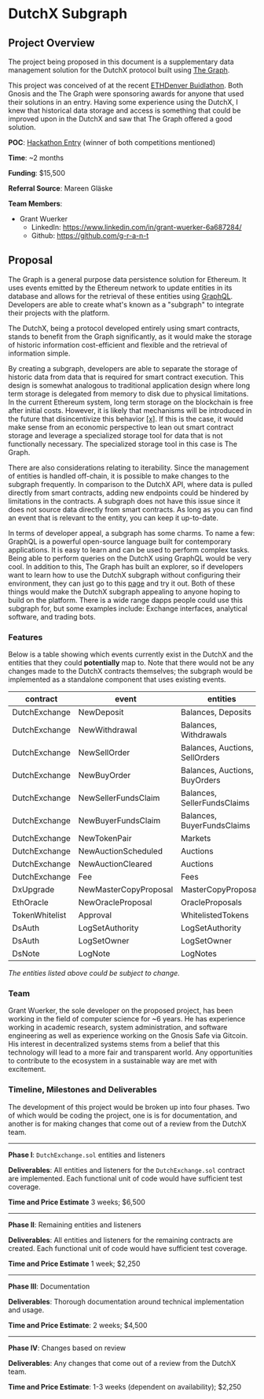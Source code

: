 # DutchX Subgraph

## Project Overview

The project being proposed in this document is a supplementary data management solution for the DutchX protocol built using [The Graph](https://thegraph.com/).

This project was conceived of at the recent [ETHDenver Buidlathon](https://www.ethdenver.com/). Both Gnosis and the The Graph were sponsoring awards for anyone that used their solutions in an entry. Having some experience using the DutchX, I knew that historical data storage and access is something that could be improved upon in the DutchX and saw that The Graph offered a good solution.

**POC**: [Hackathon Entry](https://github.com/g-r-a-n-t/dutchx-subgraph) (winner of both competitions mentioned)

**Time**: ~2 months

**Funding**: $15,500

**Referral Source**: Mareen Gläske

**Team Members**:
- Grant Wuerker
  - LinkedIn: https://www.linkedin.com/in/grant-wuerker-6a687284/
  - Github: https://github.com/g-r-a-n-t

## Proposal

The Graph is a general purpose data persistence solution for Ethereum. It uses events emitted by the Ethereum network to update entities in its database and allows for the retrieval of these entities using [GraphQL](https://graphql.org/). Developers are able to create what's known as a "subgraph" to integrate their projects with the platform.

The DutchX, being a protocol developed entirely using smart contracts, stands to benefit from the Graph significantly, as it would make the storage of historic information cost-efficient and flexible and the retrieval of information simple.

By creating a subgraph, developers are able to separate the storage of historic data from data that is required for smart contract execution. This design is somewhat analogous to traditional application design where long term storage is delegated from memory to disk due to physical limitations. In the current Ethereum system, long term storage on the blockchain is free after initial costs. However, it is likely that mechanisms will be introduced in the future that disincentivize this behavior [[x]](https://ethresear.ch/tags/storage-fee-rent). If this is the case, it would make sense from an economic perspective to lean out smart contract storage and leverage a specialized storage tool for data that is not functionally necessary. The specialized storage tool in this case is The Graph.

There are also considerations relating to iterability. Since the management of entities is handled off-chain, it is possible to make changes to the subgraph frequently. In comparison to the DutchX API, where data is pulled directly from smart contracts, adding new endpoints could be hindered by limitations in the contracts. A subgraph does not have this issue since it does not source data directly from smart contracts. As long as you can find an event that is relevant to the entity, you can keep it up-to-date.

In terms of developer appeal, a subgraph has some charms. To name a few: GraphQL is a powerful open-source language built for contemporary applications. It is easy to learn and can be used to perform complex tasks. Being able to perform queries on the DutchX using GraphQL would be very cool. In addition to this, The Graph has built an explorer, so if developers want to learn how to use the DutchX subgraph without configuring their environment, they can just go to this [page](https://thegraph.com/explorer/subgraph/g-r-a-n-t/dutchx) and try it out. Both of these things would make the DutchX subgraph appealing to anyone hoping to build on the platform. There is a wide range dapps people could use this subgraph for, but some examples include: Exchange interfaces, analytical software, and trading bots.

### Features

Below is a table showing which events currently exist in the DutchX and the entities that they could **potentially** map to. Note that there would not be any changes made to the DutchX contracts themselves; the subgraph would be implemented as a standalone component that uses existing events.

contract       | event                 | entities                       | phase
-------------- | --------------------- | -------------------------------| ---
DutchExchange  | NewDeposit            | Balances, Deposits             | I
DutchExchange  | NewWithdrawal         | Balances, Withdrawals          | I
DutchExchange  | NewSellOrder          | Balances, Auctions, SellOrders | I
DutchExchange  | NewBuyOrder           | Balances, Auctions, BuyOrders  | I
DutchExchange  | NewSellerFundsClaim   | Balances, SellerFundsClaims    | I
DutchExchange  | NewBuyerFundsClaim    | Balances, BuyerFundsClaims     | I
DutchExchange  | NewTokenPair          | Markets                        | I
DutchExchange  | NewAuctionScheduled   | Auctions                       | I
DutchExchange  | NewAuctionCleared     | Auctions                       | I
DutchExchange  | Fee                   | Fees                           | I
DxUpgrade      | NewMasterCopyProposal | MasterCopyProposals            | II
EthOracle      | NewOracleProposal     | OracleProposals                | II
TokenWhitelist | Approval              | WhitelistedTokens              | II
DsAuth         | LogSetAuthority       | LogSetAuthority                | II
DsAuth         | LogSetOwner           | LogSetOwner                    | II
DsNote         | LogNote               | LogNotes                       | II

*The entities listed above could be subject to change.*

### Team

Grant Wuerker, the sole developer on the proposed project, has been working in the field of computer science for ~6 years. He has experience working in academic research, system administration, and software engineering as well as experience working on the Gnosis Safe via Gitcoin. His interest in decentralized systems stems from a belief that this technology will lead to a more fair and transparent world. Any opportunities to contribute to the ecosystem in a sustainable way are met with excitement.

### Timeline, Milestones and Deliverables

The development of this project would be broken up into four phases. Two of which would be coding the project, one is is for documentation, and another is for making changes that come out of a review from the DutchX team.

---

**Phase I**: `DutchExchange.sol` entities and listeners

**Deliverables**: All entities and listeners for the `DutchExchange.sol` contract are implemented. Each functional unit of code would have sufficient test coverage.

**Time and Price Estimate**	3 weeks; $6,500

----

**Phase II**: Remaining entities and listeners

**Deliverables**: All entities and listeners for the remaining contracts are created. Each functional unit of code would have sufficient test coverage.

**Time and Price Estimate**	1 week; $2,250

---

**Phase III**: Documentation

**Deliverables**: Thorough documentation around technical implementation and usage.

**Time and Price Estimate**: 2 weeks; $4,500

---

**Phase IV**: Changes based on review

**Deliverables**: Any changes that come out of a review from the DutchX team.

**Time and Price Estimate**: 1-3 weeks (dependent on availability); $2,250

